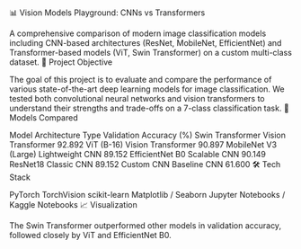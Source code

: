 📊 Vision Models Playground: CNNs vs Transformers

A comprehensive comparison of modern image classification models including CNN-based architectures (ResNet, MobileNet, EfficientNet) and Transformer-based models (ViT, Swin Transformer) on a custom multi-class dataset.
🧠 Project Objective

The goal of this project is to evaluate and compare the performance of various state-of-the-art deep learning models for image classification. We tested both convolutional neural networks and vision transformers to understand their strengths and trade-offs on a 7-class classification task.
📁 Models Compared

Model	Architecture Type	Validation Accuracy (%)
Swin Transformer	Vision Transformer	92.892
ViT (B-16)	Vision Transformer	90.897
MobileNet V3 (Large)	Lightweight CNN	89.152
EfficientNet B0	Scalable CNN	90.149
ResNet18	Classic CNN	89.152
Custom CNN	Baseline CNN	61.600
🛠️ Tech Stack

PyTorch
TorchVision
scikit-learn
Matplotlib / Seaborn
Jupyter Notebooks / Kaggle Notebooks
📈 Visualization

The Swin Transformer outperformed other models in validation accuracy, followed closely by ViT and EfficientNet B0.
